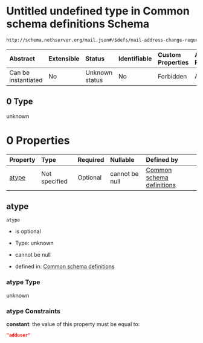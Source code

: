 # Untitled undefined type in Common schema definitions Schema

```txt
http://schema.nethserver.org/mail.json#/$defs/mail-address-change-request/oneOf/2/allOf/0
```



| Abstract            | Extensible | Status         | Identifiable | Custom Properties | Additional Properties | Access Restrictions | Defined In                                      |
| :------------------ | :--------- | :------------- | :----------- | :---------------- | :-------------------- | :------------------ | :---------------------------------------------- |
| Can be instantiated | No         | Unknown status | No           | Forbidden         | Allowed               | none                | [mail.json\*](mail.json "open original schema") |

## 0 Type

unknown

# 0 Properties

| Property        | Type          | Required | Nullable       | Defined by                                                                                                                                                                                                          |
| :-------------- | :------------ | :------- | :------------- | :------------------------------------------------------------------------------------------------------------------------------------------------------------------------------------------------------------------ |
| [atype](#atype) | Not specified | Optional | cannot be null | [Common schema definitions](mail-defs-mail-address-change-request-oneof-2-allof-0-properties-atype.md "http://schema.nethserver.org/mail.json#/$defs/mail-address-change-request/oneOf/2/allOf/0/properties/atype") |

## atype



`atype`

*   is optional

*   Type: unknown

*   cannot be null

*   defined in: [Common schema definitions](mail-defs-mail-address-change-request-oneof-2-allof-0-properties-atype.md "http://schema.nethserver.org/mail.json#/$defs/mail-address-change-request/oneOf/2/allOf/0/properties/atype")

### atype Type

unknown

### atype Constraints

**constant**: the value of this property must be equal to:

```json
"adduser"
```
